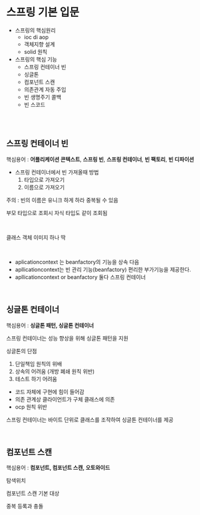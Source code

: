 # 스프링 기본 입문

- 스프링의 핵심원리
  - ioc di aop
  - 객체지향 설계
  - solid 원칙
- 스프링의 핵심 기능
  - 스프링 컨테이너 빈
  - 싱글톤
  - 컴포넌트 스캔
  - 의존관계 자동 주입
  - 빈 생명주기 콜백
  - 빈 스코드

<br/>

<br/>

## 스프링 컨테이너 빈

핵심용어 : **어플리케이션 콘텍스트**,  **스프링 빈**,  **스프링 컨테이너**,  **빈 팩토리**, **빈 디파이션**

- 스프링 컨테이너에서 빈 가져올때 방법
  1. 타입으로 가져오기
  2. 이름으로 가져오기

주의 : 빈의 이름은 유니크 하게 하라 중복될 수 있음

부모 타입으로 조회시 자식 타입도 같이 조회됨

<br/>

클래스 객체 이미지 하나 딱

<br/>

- aplicationcontext 는 beanfactory의 기능을 상속 다음
- apllicationcontext는  빈 관리 기능(beanfactory) 편리한 부가기능을 제공한다.
- apllicationcontext or beanfactory 둘다 스프링 컨테이너

<br/>

## 싱글톤 컨테이너

핵심용어 : **싱글톤 패턴, 싱글톤 컨테이너**

스프링 컨테이너는 성능 향상을 위해 싱글톤 패턴을 지원

싱글톤의 단점

1. 단일책임 원칙의 위배
2. 상속의 어려움 (개방 폐쇄 원칙 위반)
3. 테스트 하기 어려움

- 코드 자체에 구현에 힘이 들어감
- 의존 관계상 클라이언트가 구체 클래스에 의존
- ocp 원칙 위반

스프링 컨테이너는 바이트 단위로 클래스를 조작하여 싱글톤 컨테이너를 제공

<br/>

## 컴포넌트 스캔

핵심용어 : **컴포넌트, 컴포넌트 스캔, 오토와이드**

탐색위치

컴포넌트 스캔 기본 대상

중복 등록과 충돌

<br/>

<br/>

<br/>